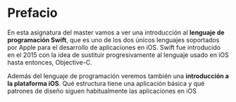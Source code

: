 # Prefacio

En esta asignatura del master vamos a ver una introducción al **lenguaje de programación Swift**, que es uno de los dos únicos lenguajes soportados por Apple para el desarrollo de aplicaciones en iOS. Swift fue introducido en el 2015 con la idea de sustituir progresivamente al lenguaje usado en iOS hasta entonces, Objective-C.

Además del lenguaje de programación veremos también una **introducción a la plataforma iOS**. Qué estructura tiene una aplicación básica y qué patrones de diseño siguen habitualmente las aplicaciones en iOS
